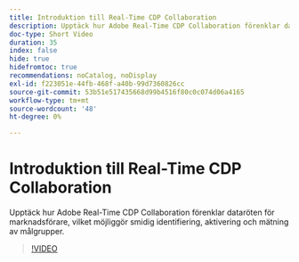 ```yaml
---
title: Introduktion till Real-Time CDP Collaboration
description: Upptäck hur Adobe Real-Time CDP Collaboration förenklar dataröten för marknadsförare, vilket möjliggör smidig identifiering, aktivering och mätning av målgrupper.
doc-type: Short Video
duration: 35
index: false
hide: true
hidefromtoc: true
recommendations: noCatalog, noDisplay
exl-id: f223051e-44fb-468f-a40b-99d7360826cc
source-git-commit: 53b51e517435668d99b4516f80c0c074d06a4165
workflow-type: tm+mt
source-wordcount: '48'
ht-degree: 0%

---
```


# Introduktion till Real-Time CDP Collaboration

Upptäck hur Adobe Real-Time CDP Collaboration förenklar dataröten för marknadsförare, vilket möjliggör smidig identifiering, aktivering och mätning av målgrupper.

<!-- 65_OS511_3442426_34_introduction-to-realtime-cdp-collaboration -->
>[!VIDEO](https://video.tv.adobe.com/v/3458279/?learn=on&enablevpops=true)
